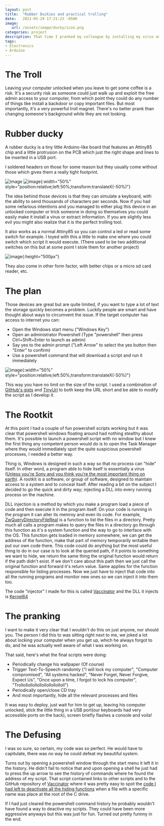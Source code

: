 ```yaml
---
layout: post
title:  "Rubber Duckies and practical trolling"
date:   2021-05-29 17:21:23 -0500
image:
   url: /assets/image/ducky/icon.png
categories: project
description: That time I pranked my colleague by installing my virus on his computer
tags:
- Electronics
- Arduino
---
```


# The Troll

Leaving your computer unlocked when you leave to get some coffee is a risk. It's a security risk as someone could just walk up and exploit the free admin access to your computer, from which point they could do any number of things like install a backdoor or copy important files. But most importantly, it's a very powerful troll magnet. There's no better prank than changing someone's background while they are not looking.

# Rubber ducky

A rubber ducky is a tiny little Arduino-like board that features an Attiny85 chip and a little protrusion on the PCB which just the right shape and lines to be inserted in a USB port.

I soldered headers on those for some reason but they usually come without those which gives them a really tight footprint.

![image](/assets/image/ducky/duckies1.png) 
![image](/assets/image/ducky/duckies2.png){:width="50%" style="position:relative;left:50%;transform:translateX(-50%)"}    

The idea behind those devices is that they can simulate a keyboard, with the ability to send thousands of characters per seconds. Now if you had some nefarious intentions and you managed to either plug this device in an unlocked computer or trick someone in doing so themselves you could easily make it install a virus or extract information. If you are slightly less evil you might also realize that it is the perfect trolling tool.

It also works as a normal Attiny85 so you can control a led or read some switch for example. I toyed with this a little to make one where you could switch which script it would execute. (There used to be two additional switches on this but at some point I stole them for another project)

![image](/assets/image/ducky/switched.png){:height="500px"}  

They also come in other form factor, with better chips or a micro sd card reader, etc.

# The plan

Those devices are great but are quite limited, if you want to type a lot of text the storage quickly becomes a problem. Luckily people are smart and have thought about ways to circumvent the issue. If the target computer has access to internet you can:

- Open the Windows start menu ("Windows Key")
- Open an administrator Powershell (Type "powershell" then press Ctrl+Shift+Enter to launch as admin)
- Say yes to the admin prompt ("Left Arrow" to select the yes button then "Enter" to confirm)
- Use a powershell command that will download a script and run it immediately

![image](/assets/image/ducky/explanation.png){:width="50%" style="position:relative;left:50%;transform:translateX(-50%)"}  

This way you have no limit on the size of the script. I used a combination of [GitHub's gists](https://gist.github.com/) and [TinyUrl](https://tinyurl.com) to both keep the URL short and be able to modify the script as I develop it.

# The Rootkit

At this point I had a couple of fun powershell scripts working but it was clear that powershell windows floating around had nothing stealthy about them. It's possible to launch a powershell script with no window but I knew the first thing any competent person would do is to open the Task Manager where they would immediately spot the quite suspicious powershell processes, I needed a better way. 

Thing is, Windows is designed in such a way so that no process can "hide" itself. In other word, a program able to hide itself is essentially a virus ([Unless you're Sony and you think you're the most important thing on earth](https://en.wikipedia.org/wiki/Sony_BMG_copy_protection_rootkit_scandal)). A rootkit is a software, or group of software, designed to maintain access to a system and to conceal itself. After reading a bit on the subject I decided to go the quick and dirty way; injecting a DLL into every running process on the machine.

DLL injection is a method by which you make a program load a piece of code and then execute it in the program itself. On your code is running in the program it can alter its memroy and even its code. For example, [ZwQueryDirectoryFileReal](https://docs.microsoft.com/en-us/windows-hardware/drivers/ddi/ntifs/nf-ntifs-ntquerydirectoryfile) is a function to list the files in a directory. Pretty much all calls a program makes to query the files in a directory go through this function as it's a system function and the way to go to interface with the OS. This function gets loaded in memory somewhere, we can get the address of the function, make that part of memory temporarily writable then put our own code there. This code could do anything but the most useful thing to do in our case is to look at the queried path, if it points to something we want to hide, we return the same thing the original function would return if the path didn't exist. If we don't care about this path then we just call the original function and forward it's return value. Same applies for the function responsible for listing processes. Now we just have to inject that code into all the running programs and monitor new ones so we can inject it into them too.

The code "injector" I made for this is called [Vaccinator](https://github.com/lapinozz/Vaccinator) and the DLL it injects is [Kernel64](https://github.com/lapinozz/Vaccinator)

# The pranking

I want to make it very clear that I wouldn't do this on just anyone, nor should you. The person I did this to was sitting right next to me, we joked a lot about locking your computer when you get up,  which he always forgot to do, and he was actually well aware of what I was working on. 

That said, here's what the final scripts were doing:

- Periodically change his wallpaper (Of course)
- Trigger Text-To-Speech randomly ("I will lock my computer", "Computer compromised", "All systems hacked", "Never Forget, Never Forgive, Expect Us", "Once upon a time, I forgot to lock his computer", "Trollollollollollollollollolloll")
- Periodically open/close CD tray
- And most importantly, hide all the relevant processes and files

It was easy to deploy, just wait for him to get up, leaving his computer unlocked, stick the little thing in a USB port(our keyboards had very accessible ports on the back), screen briefly flashes a console and voila!

# The Defusing

I was so sure, so certain, my code was so perfect. He would have to capitulate, there was _no_ way he could defeat my beautiful system.

Turns out by opening a powershell window through the start menu it left it in the history. He didn't fail to notice that and upon opening a shell he just had to press the up arrow to see the history of commands where he found the address of my script. That script contained links to other scripts and to the GitHub repository of [Vaccinator](https://github.com/lapinozz/Vaccinator) where it was pretty easy to spot the [code I had left to deactivate all the hiding functions](https://github.com/lapinozz/Vaccinator/blob/master/Kernel64/dllmain.cpp#L38) when a file with a specific name was place at the root of the C drive.

If I had just cleared the powershell command history he probably wouldn't have found a way to deactive my scripts. They could have been more aggressive anyways but this was just for fun. Turned out pretty funnny in the end.